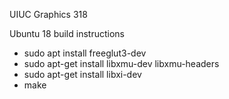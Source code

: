 UIUC Graphics 318

Ubuntu 18 build instructions

- sudo apt install freeglut3-dev
- sudo apt-get install libxmu-dev libxmu-headers
- sudo apt-get install libxi-dev
- make
